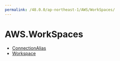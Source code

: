 ```yaml
---
permalink: /48.0.0/ap-northeast-1/AWS/WorkSpaces/
---
```


# AWS.WorkSpaces



* [ConnectionAlias](ConnectionAlias.md)
* [Workspace](Workspace.md)